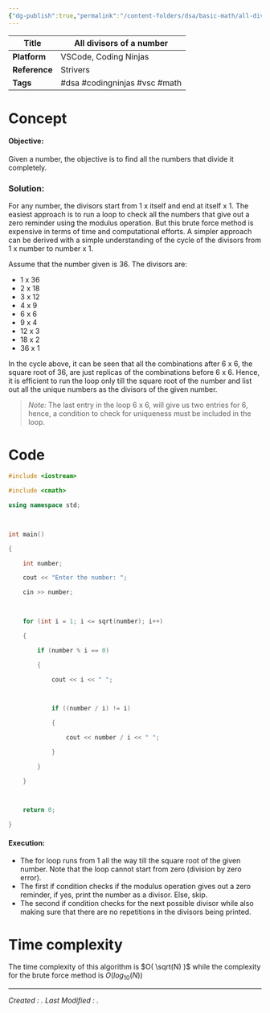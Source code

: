 ```yaml
---
{"dg-publish":true,"permalink":"/content-folders/dsa/basic-math/all-divisors-of-a-number/","dgShowToc":true}
---
```



| **Title**     | All divisors of a number      |
| ------------- | ----------------------------- |
| **Platform**  | VSCode, Coding Ninjas         |
| **Reference** | Strivers                      |
| **Tags**      | #dsa #codingninjas #vsc #math |
# Concept

#### Objective: 

Given a number, the objective is to find all the numbers that divide it completely.

### Solution:

For any number, the divisors start from 1 x itself and end at itself x 1. The easiest approach is to run a loop to check all the numbers that give out a zero reminder using the modulus operation. But this brute force method is expensive in terms of time and computational efforts. A simpler approach can be derived with a simple understanding of the cycle of the divisors from 1 x number to number x 1.

Assume that the number given is 36. The divisors are:
- 1 x 36
- 2 x 18
- 3 x 12
- 4 x 9
- 6 x 6
- 9 x 4
- 12 x 3
- 18 x 2
- 36 x 1

In the cycle above, it can be seen that all the combinations after 6 x 6, the square root of 36, are just replicas of the combinations before 6 x 6. Hence, it is efficient to run the loop only till the square root of the number and list out all the unique numbers as the divisors of the given number.

>*Note:* The last entry in the loop 6 x 6, will give us two entries for 6, hence, a condition to check for uniqueness must be included in the loop.

# Code

```c++
#include <iostream>

#include <cmath>

using namespace std;

  

int main()

{

    int number;

    cout << "Enter the number: ";

    cin >> number;

  

    for (int i = 1; i <= sqrt(number); i++)

    {

        if (number % i == 0)

        {

            cout << i << " ";

  

            if ((number / i) != i)

            {

                cout << number / i << " ";

            }

        }

    }

  

    return 0;

}
```


#### Execution:

- The for loop runs from 1 all the way till the square root of the given number. Note that the loop cannot start from zero (division by zero error). 
- The first if condition checks if the modulus operation gives out a zero reminder, if yes, print the number as a divisor. Else, skip.
- The second if condition checks for the next possible divisor while also making sure that there are no repetitions in the divisors being printed.

# Time complexity

The time complexity of this algorithm is $O( \sqrt(N) )$ while the complexity for the brute force method is $O( log_{10} (N))$





---
*Created : .*
*Last Modified : .*